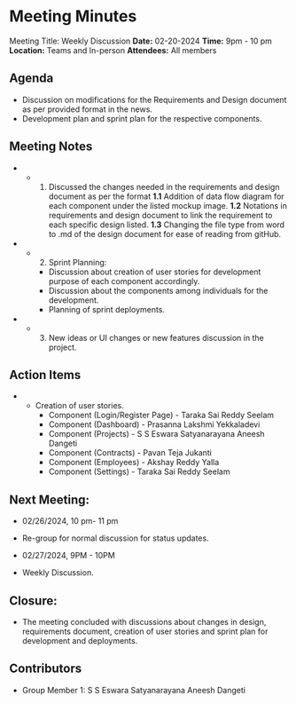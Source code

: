 # Meeting Minutes
Meeting Title: Weekly Discussion
**Date:**  02-20-2024
**Time:** 9pm - 10 pm
**Location:** Teams and In-person
**Attendees:** All members
## Agenda
- Discussion on modifications for the Requirements and Design document as per provided format in the news.
- Development plan and sprint plan for the respective components.

## Meeting Notes
- * 1. Discussed the changes needed in the requirements and design document as per the format
        **1.1** Addition of data flow diagram for each component under the listed mockup image.
        **1.2** Notations in requirements and design document to link the requirement to each specific design listed.
        **1.3** Changing the file type from word to .md of the design document for ease of reading from gitHub.

- * 2. Sprint Planning:
    - Discussion about creation of user stories for development purpose of each component accordingly.
    - Discussion about the components among individuals for the development.
    - Planning of sprint deployments.

- * 3. New ideas or UI changes or new features discussion in the project.

## Action Items
- * Creation of user stories.
    * Component (Login/Register Page) - Taraka Sai Reddy Seelam
    * Component (Dashboard) - Prasanna Lakshmi Yekkaladevi
    * Component (Projects) - S S Eswara Satyanarayana Aneesh Dangeti
    * Component (Contracts) - Pavan Teja Jukanti
    * Component (Employees) - Akshay Reddy Yalla
    * Component (Settings) -  Taraka Sai Reddy Seelam

## Next Meeting:
- 02/26/2024, 10 pm- 11 pm
- Re-group for normal discussion for status updates.

- 02/27/2024, 9PM - 10PM
- Weekly Discussion.

## Closure:
- The meeting concluded with discussions about changes in design, requirements document, creation of user stories and sprint plan for development and deployments.

## Contributors
* Group Member 1: S S Eswara Satyanarayana Aneesh Dangeti